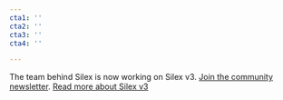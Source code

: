 ```yaml
---
cta1: ''
cta2: ''
cta3: ''
cta4: ''

---
```

The team behind Silex is now working on Silex v3. [Join the community newsletter](https://mail-list.silexlabs.org/subscription/cemnfkaVrK?locale=en-US&source=silex.me "Subscribe to silex news"). [Read more about Silex v3](/blog/silex-v3-kickoff/ "Silex v3 article")